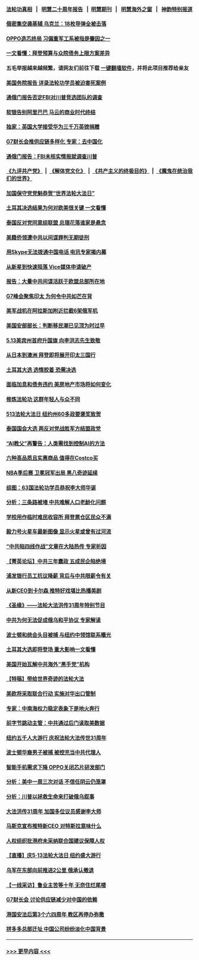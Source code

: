 #### [法轮功真相](https://github.com/gfw-breaker/truth/blob/master/README.md?t=0) &nbsp;&nbsp;|&nbsp;&nbsp; [明慧二十周年报告](https://github.com/gfw-breaker/mh-reports/blob/master/README.md?t=0) &nbsp;&nbsp;|&nbsp;&nbsp;[明慧期刊](https://github.com/gfw-breaker/mh-qikan) &nbsp;&nbsp;|&nbsp;&nbsp; [明慧海外之窗](https://github.com/gfw-breaker/mh-news/blob/master/README.md?t=0) &nbsp;&nbsp;|&nbsp;&nbsp; [神韵特别报道](https://github.com/gfw-breaker/mh-news/blob/master/shenyun.md?t=0)
#### [俄密集空袭基辅 乌克兰：18枚导弹全被击落](../pages/nf4514/n13998001.md?t=05162147) 
#### [OPPO造芯终局 习偏重军工系被指是肇因之一](../pages/nf4514/n13997811.md?t=05162147) 
#### [一文看懂：拜登预算与众院债务上限方案差异](../pages/nf4514/n13997578.md?t=05162147) 
#### 五毛举报越来越频繁，请网友们前往下载 [一键翻墙软件](https://github.com/gfw-breaker/ssr-accounts)，并将此项目推荐给亲友
#### [美国务院报告 详录法轮功学员被迫害死案例](../pages/nf4514/n13997752.md?t=05162147) 
#### [通俄门报告否定FBI对川普竞选团队的调查](../pages/nf4514/n13997716.md?t=05162147) 
#### [软银告别阿里巴巴 马云的商业时代终结](../pages/nf4514/n13997714.md?t=05162147) 
#### [独家：英国大学接受华为三千万英镑捐赠](../pages/nf4514/n13997439.md?t=05162147) 
#### [G7财长会推供应链多样化 专家：去中国化](../pages/nf4514/n13997701.md?t=05162147) 
#### [通俄门报告：FBI未核实情报就调查川普](../pages/nf4514/n13997682.md?t=05162147) 
#### [《九评共产党》](https://github.com/begood0513/9ping.md/blob/master/README.md) &nbsp;|&nbsp; [《解体党文化》](../../../../jtdwh.md/blob/master/README.md)  &nbsp;|&nbsp; [《共产主义的终极目的》](../../../../gczydzjmd.md/blob/master/README.md) &nbsp;|&nbsp; [《魔鬼在统治我们的世界》](../../../../mgztzwmdsj.md/blob/master/README.md) 
#### [加国保守党党魁恭贺“世界法轮大法日”](../pages/nf4514/n13997783.md?t=05162147) 
#### [土耳其决选结果为何对欧美很关键 一文看懂](../pages/nf4514/n13997607.md?t=05162147) 
#### [泰国反对党同意组联盟 总理花落谁家是悬念](../pages/nf4514/n13997549.md?t=05162147) 
#### [美籍侨领遭中共以间谍罪判无期徒刑](../pages/nf4514/n13997681.md?t=05162147) 
#### [用Skype无法拨通中国电话 电讯专家揭内幕](../pages/nf4514/n13997349.md?t=05162147) 
#### [从新星到快速殒落 Vice媒体申请破产](../pages/nf4514/n13997432.md?t=05162147) 
#### [报告：大量中共间谍活跃于欧盟总部所在地](../pages/nf4514/n13997269.md?t=05162147) 
#### [G7峰会聚焦印太 为何令中共如芒在背](../pages/nf4514/n13997026.md?t=05162147) 
#### [美军战机在阿拉斯加附近拦截6架俄军机](../pages/nf4514/n13997099.md?t=05162147) 
#### [美国安部部长：判断移民潮已见顶为时过早](../pages/nf4514/n13996893.md?t=05162147) 
#### [5.13美宾州首府升国旗 向李洪志先生致敬](../pages/nf4514/n13996885.md?t=05162147) 
#### [从日本到澳洲 拜登即将展开印太三国行](../pages/nf4514/n13996812.md?t=05162147) 
#### [土耳其大选 选情胶着 恐需决选](../pages/nf4514/n13996685.md?t=05162147) 
#### [面临加息和债务违约 美房地产市场将如何变化](../pages/nf4514/n13996182.md?t=05162147) 
#### [修炼法轮功 这群年轻人与众不同](../pages/nf4514/n13996288.md?t=05162147) 
#### [513法轮大法日 纽约州60多政要褒奖致贺](../pages/nf4514/n13996816.md?t=05162147) 
#### [泰国国会大选 两反对党战胜军方结盟政党](../pages/nf4514/n13996750.md?t=05162147) 
#### [“AI教父”再警告：人类需找到控制AI的方法](../pages/nf4514/n13996130.md?t=05162147) 
#### [六种高品质且实惠商品 值得在Costco买](../pages/nf4514/n13993444.md?t=05162147) 
#### [NBA季后赛 卫冕冠军出局 黑八奇迹延续](../pages/nf4514/n13996162.md?t=05162147) 
#### [组图：63国法轮功学员恭祝李大师华诞](../pages/nf4514/n13987164.md?t=05162147) 
#### [分析：三条路被堵 中共难解人口老龄化问题](../pages/nf4514/n13995295.md?t=05162147) 
#### [学校用作临时难民收容所 拜登票仓区民众不满](../pages/nf4514/n13996262.md?t=05162147) 
#### [毅力号火星车最新图像 显示火星或曾有过河流](../pages/nf4514/n13996152.md?t=05162147) 
#### [“中共陷四线作战”文章在大陆热传 专家析因](../pages/nf4514/n13995278.md?t=05162147) 
#### [【菁英论坛】中共三年蠢政 五成民企陷绝境](../pages/nf4514/n13996197.md?t=05162147) 
#### [浦发银行员工抗议降薪 背后与中共限薪令有关](../pages/nf4514/n13996170.md?t=05162147) 
#### [从新CEO到卡尔森 推特好戏堪比热播美剧](../pages/nf4514/n13996047.md?t=05162147) 
#### [《圣缘》——法轮大法洪传31周年特别节目](../pages/nf4514/n13996109.md?t=05162147) 
#### [中共为何无法促成俄乌和平协议 专家解读](../pages/nf4514/n13996123.md?t=05162147) 
#### [波士顿和统会头目被捕 与纽约中领馆联系曝光](../pages/nf4514/n13995315.md?t=05162147) 
#### [土耳其大选即将登场 重大影响一文看懂](../pages/nf4514/n13996097.md?t=05162147) 
#### [美国开始瓦解中共海外“黑手党”机构](../pages/nf4514/n13995809.md?t=05162147) 
#### [【特稿】带给世界奇迹的法轮大法](../pages/nf4514/n13994132.md?t=05162147) 
#### [美欧将采取联合行动 实施对华出口管制](../pages/nf4514/n13995866.md?t=05162147) 
#### [专家：中南海权力稳定表象下是地火奔行](../pages/nf4514/n13995754.md?t=05162147) 
#### [前字节跳动主管：中共通过后门读取美数据](../pages/nf4514/n13995390.md?t=05162147) 
#### [纽约五千人大游行 庆祝法轮大法传世31周年](../pages/nf4514/n13995110.md?t=05162147) 
#### [波士顿华裔男子被捕 被控充当中共代理人](../pages/nf4514/n13995143.md?t=05162147) 
#### [智能手机需求下降 OPPO关闭芯片研发部门](../pages/nf4514/n13994948.md?t=05162147) 
#### [分析：美中一周三次对话 不信任阴云仍笼罩](../pages/nf4514/n13995004.md?t=05162147) 
#### [分析：川普以拯救生命来打破俄乌叙事](../pages/nf4514/n13994991.md?t=05162147) 
#### [大法洪传31周年 加国多位议员感谢李大师](../pages/nf4514/n13994973.md?t=05162147) 
#### [马斯克宣布推特新CEO 对特斯拉意味什么](../pages/nf4514/n13994943.md?t=05162147) 
#### [人权组织批港府未采纳联合国建议保障人权](../pages/nf4514/n13994873.md?t=05162147) 
#### [【直播】庆5‧13法轮大法日 纽约盛大游行](../pages/nf4514/n13992381.md?t=05162147) 
#### [乌军在东部向前推进2公里 俄承认撤退](../pages/nf4514/n13994763.md?t=05162147) 
#### [【一线采访】鲁业主苦等十年 无奈住烂尾楼](../pages/nf4514/n13994994.md?t=05162147) 
#### [G7财长会 讨论供应链减少对中国的依赖](../pages/nf4514/n13994903.md?t=05162147) 
#### [港国安法后第3个六四周年 教区再停办弥撒](../pages/nf4514/n13994794.md?t=05162147) 
#### [拼多多总部迁址 中国公司纷纷淡化中国背景](../pages/nf4514/n13994366.md?t=05162147) 

----
#### [ >>> 更早内容 <<< ](../indexes/nf4514-earlier.md)
